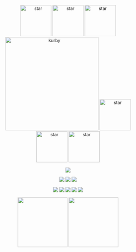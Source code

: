 <!-- README.md -->

<div align="center">
<img src="https://github.com/user-attachments/assets/b9448e77-71ad-4e6b-a387-618f1cf171de" alt="star" width="100"/>
<img src="https://github.com/user-attachments/assets/b9448e77-71ad-4e6b-a387-618f1cf171de" alt="star" width="100"/>
<img src="https://github.com/user-attachments/assets/b9448e77-71ad-4e6b-a387-618f1cf171de" alt="star" width="100"/>
<img src="https://github.com/user-attachments/assets/a13276b0-272b-4de5-b1e0-2f2a4f7fe915" alt="kurby" width="300"/>
<img src="https://github.com/user-attachments/assets/b9448e77-71ad-4e6b-a387-618f1cf171de" alt="star" width="100"/>
<img src="https://github.com/user-attachments/assets/b9448e77-71ad-4e6b-a387-618f1cf171de" alt="star" width="100"/>
<img src="https://github.com/user-attachments/assets/b9448e77-71ad-4e6b-a387-618f1cf171de" alt="star" width="100"/>
</div>




<p align="center">
  <img src="https://readme-typing-svg.herokuapp.com?font=Nunito&weight=600&size=20&duration=3000&pause=800&color=000000&center=true&vCenter=true&width=450&lines=Welcome+to+Soyun's+Star+World!;Frontend+Adventures+Continue...;I+love+%E2%9C%A8+Coding+%E2%9C%A8+and+🌸+Design+🌸"/>
</p>


<p align="center">
  <img src="https://img.shields.io/badge/Level-15-ff9fc4?style=for-the-badge&logoColor=white&labelColor=ffb3d9" />
  <img src="https://img.shields.io/badge/HP-♥♥♥♥♡-ff80bf?style=for-the-badge" />
  <img src="https://img.shields.io/badge/EXP-3420%2F5000-ff66b3?style=for-the-badge" />
</p>



<p align="center">
  <img src="https://img.shields.io/badge/javascript-FFD93D?style=for-the-badge&logo=javascript&logoColor=black"/>
  <img src="https://img.shields.io/badge/typescript-4DABF7?style=for-the-badge&logo=typescript&logoColor=white"/>
  <img src="https://img.shields.io/badge/react-61DAFB?style=for-the-badge&logo=react&logoColor=black"/>
  <img src="https://img.shields.io/badge/react_native-61DAFB?style=for-the-badge&logo=react&logoColor=black"/>
  <img src="https://img.shields.io/badge/tailwindcss-38B2AC?style=for-the-badge&logo=tailwind-css&logoColor=white"/>
</p>



<p align="center">
  <img src="https://github-readme-stats.vercel.app/api?username=soyuniii&show_icons=true&theme=omni&hide_border=true&bg_color=ffecf2&title_color=ff4d94&icon_color=ff66b2&text_color=444" height="160"/>
  <img src="https://github-readme-stats.vercel.app/api/top-langs/?username=soyuniii&layout=compact&theme=omni&hide_border=true&bg_color=ffecf2&title_color=ff4d94&icon_color=ff66b2&text_color=444" height="160"/>
</p>

